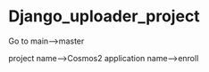 # Django_uploader_project


Go to main-->master

project name-->Cosmos2
application name-->enroll



